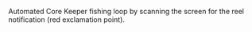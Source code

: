 Automated Core Keeper fishing loop by scanning the screen for the reel notification (red exclamation point).

